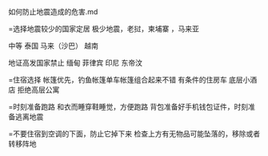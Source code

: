 
如何防止地震造成的危害.md

=选择地震较少的国家定居
极少地震，老挝，柬埔寨 ，马来亚

中等 泰国 马来（沙巴） 越南 


地证高发国家禁止  缅甸 菲律宾 印尼 东帝汶


=住宿选择
帐篷优先，钓鱼帐篷单车帐篷组合起来不错
有条件的住房车
底层小酒店
拒绝高层公寓

=时刻准备跑路
和衣而睡穿鞋睡觉，方便跑路
背包准备好手机钱包证件，时刻准备逃离地震


=不要住宿到空调的下面，防止它掉下来
检查上方有无物品可能坠落的，移除或者转移阵地

